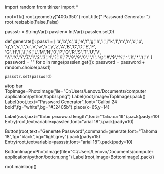 import random
from tkinter import *

root=Tk()
root.geometry("400x350")
root.title(" Password Generator ")
root.resizable(False,False)

passstr = StringVar()
passlen= IntVar()
passlen.set(0)

def generate():
    pass1 = [ 'a','b','c','d','e','f','g','h','i','j','k','l','m','n','o','p',
              'q','r','s','t','u','v','w','x','y','z','A','B','C','D','E','F',
              'G','H','I','J','K','L','M','N','O','P','Q','R','S','T','U','V',
              'W','X','Y','Z','1','2','3','4','5','6','7','8','9','0',' ','!',
              '@','#','$','%','^','&','*','(',')' ]
    password = ""
    for x in range(passlen.get()):
        password = password + random.choice(pass1)

    passstr.set(password)



#top bar
TopImage=PhotoImage(file="C:/Users/Lenovo/Documents/computer application/python/topbar.png")
Label(root,image=TopImage).pack()
Label(root,text="Password Generator",font="Calibri 24 bold",fg="white",bg="#32405b").place(x=65,y=14)

Label(root,text="Enter password length",font="Tahoma 18").pack(pady=10)
Entry(root,textvariable=passlen,font="arial 18").pack(pady=10)

Button(root,text="Generate Password",command=generate,font="Tahoma 18",fg="black",bg="light grey").pack(pady=15)
Entry(root,textvariable=passstr,font="arial 18").pack(pady=10)

BottomImage=PhotoImage(file="C:/Users/Lenovo/Documents/computer application/python/bottom.png")
Label(root,image=BottomImage).pack()


root.mainloop()






